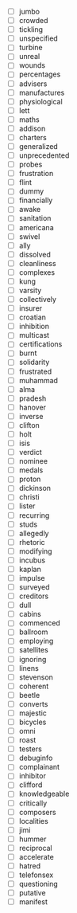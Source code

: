 - [ ] jumbo
- [ ] crowded
- [ ] tickling
- [ ] unspecified
- [ ] turbine
- [ ] unreal
- [ ] wounds
- [ ] percentages
- [ ] advisers
- [ ] manufactures
- [ ] physiological
- [ ] lett
- [ ] maths
- [ ] addison
- [ ] charters
- [ ] generalized
- [ ] unprecedented
- [ ] probes
- [ ] frustration
- [ ] flint
- [ ] dummy
- [ ] financially
- [ ] awake
- [ ] sanitation
- [ ] americana
- [ ] swivel
- [ ] ally
- [ ] dissolved
- [ ] cleanliness
- [ ] complexes
- [ ] kung
- [ ] varsity
- [ ] collectively
- [ ] insurer
- [ ] croatian
- [ ] inhibition
- [ ] multicast
- [ ] certifications
- [ ] burnt
- [ ] solidarity
- [ ] frustrated
- [ ] muhammad
- [ ] alma
- [ ] pradesh
- [ ] hanover
- [ ] inverse
- [ ] clifton
- [ ] holt
- [ ] isis
- [ ] verdict
- [ ] nominee
- [ ] medals
- [ ] proton
- [ ] dickinson
- [ ] christi
- [ ] lister
- [ ] recurring
- [ ] studs
- [ ] allegedly
- [ ] rhetoric
- [ ] modifying
- [ ] incubus
- [ ] kaplan
- [ ] impulse
- [ ] surveyed
- [ ] creditors
- [ ] dull
- [ ] cabins
- [ ] commenced
- [ ] ballroom
- [ ] employing
- [ ] satellites
- [ ] ignoring
- [ ] linens
- [ ] stevenson
- [ ] coherent
- [ ] beetle
- [ ] converts
- [ ] majestic
- [ ] bicycles
- [ ] omni
- [ ] roast
- [ ] testers
- [ ] debuginfo
- [ ] complainant
- [ ] inhibitor
- [ ] clifford
- [ ] knowledgeable
- [ ] critically
- [ ] composers
- [ ] localities
- [ ] jimi
- [ ] hummer
- [ ] reciprocal
- [ ] accelerate
- [ ] hatred
- [ ] telefonsex
- [ ] questioning
- [ ] putative
- [ ] manifest
